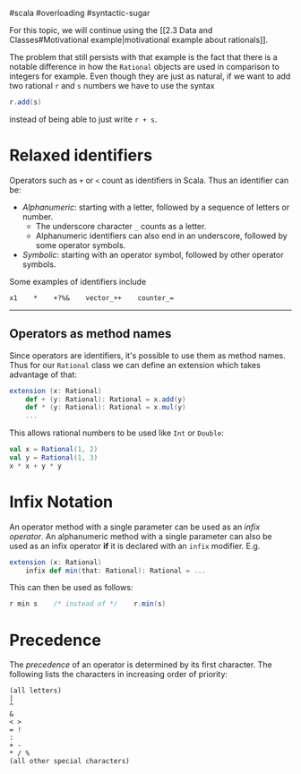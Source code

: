 #scala #overloading #syntactic-sugar 

For this topic, we will continue using the [[2.3 Data and Classes#Motivational example|motivational example about rationals]].  

The problem that still persists with that example is the fact that there is a notable difference in how the `Rational` objects are used in comparison to integers for example. 
Even though they are just as natural, if we want to add two rational `r` and `s` numbers we have to use the syntax
```Scala
r.add(s)
```
instead of being able to just write `r + s`.

# Relaxed identifiers
Operators such as `+` or `<` count as identifiers in Scala.
Thus an identifier can be:
- *Alphanumeric*: starting with a letter, followed by a sequence of letters or number.
	- The underscore character `_` counts as a letter.
	- Alphanumeric identifiers can also end in an underscore, followed by some operator symbols.
- *Symbolic*: starting with an operator symbol, followed by other operator symbols.

Some examples of identifiers include
```
x1    *    +?%&    vector_++    counter_=
```
<hr>

## Operators as method names
Since operators are identifiers, it's possible to use them as method names. Thus for our `Rational` class we can define an extension which takes advantage of that:

```Scala
extension (x: Rational)
	def + (y: Rational): Rational = x.add(y)
	def * (y: Rational): Rational = x.mul(y)
	...
```

This allows rational numbers to be used like `Int` or `Double`:
```Scala
val x = Rational(1, 2)
val y = Rational(1, 3)
x * x + y * y
```

# Infix Notation
An operator method with a single parameter can be used as an *infix operator*.
An alphanumeric method with a single parameter can also be used as an infix operator **if** it is declared with an `infix` modifier. E.g.
```Scala
extension (x: Rational)
	infix def min(that: Rational): Rational = ...
```
This can then be used as follows:
```Scala
r min s    /* instead of */    r.min(s)
```

# Precedence
The *precedence* of an operator is determined by its first character. The following lists the characters in increasing order of priority:
```
(all letters)
|
^
&
< >
= !
:
+ -
* / %
(all other special characters)
```

